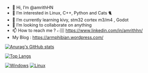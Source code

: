 - 👋 Hi, I’m @amrithHN
- 👀 I’m interested in Linux, C++, Python and Cats 🐈 
- 🌱 I’m currently learning kivy, stm32 cortex m3/m4 , Godot
- 💞️ I’m looking to collaborate on anything 
- 📫 How to reach me ? 👉🏽 https://www.linkedin.com/in/amrithhn/
- My Blog : https://armphibian.wordpress.com/
  
 [![Anurag's GitHub stats](https://github-readme-stats.vercel.app/api?username=amrithHN&theme=dracula)](https://github.com/anuraghazra/github-readme-stats)  
 
 [![Top Langs](https://github-readme-stats.vercel.app/api/top-langs/?username=amrithHN&theme=dracula)](https://github.com/anuraghazra/github-readme-stats)  
 
 [![Windows](https://svgshare.com/i/ZhY.svg)](https://svgshare.com/i/ZhY.svg)
 [![Linux](https://svgshare.com/i/Zhy.svg)](https://svgshare.com/i/Zhy.svg)
 


<!---
amrithHN/amrithHN is a ✨ special ✨ repository because its `README.md` (this file) appears on your GitHub profile.
You can click the Preview link to take a look at your changes.
--->
